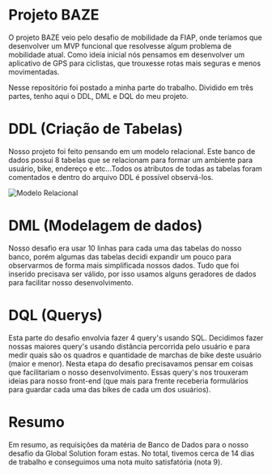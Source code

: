 # Projeto BAZE

O projeto BAZE veio pelo desafio de mobilidade da FIAP, onde teríamos que desenvolver um MVP funcional que resolvesse algum problema de mobilidade atual. 
Como ideia inicial nós pensamos em desenvolver um aplicativo de GPS para ciclistas, que trouxesse rotas mais seguras e menos movimentadas.

Nesse repositório foi postado a minha parte do trabalho. Dividido em três partes, tenho aqui o DDL, DML e DQL do meu projeto.

# DDL (Criação de Tabelas)
Nosso projeto foi feito pensando em um modelo relacional. Este banco de dados possui 8 tabelas que se relacionam para formar um ambiente para usuário, bike, endereço e
etc...Todos os atributos de todas as tabelas foram comentados e dentro do arquivo DDL é possível observá-los.

![Modelo Relacional](modelorelacional_baze)

# DML (Modelagem de dados)
Nosso desafio era usar 10 linhas para cada uma das tabelas do nosso banco, porém algumas das tabelas decidi expandir um pouco para observarmos de forma mais simplificada
nossos dados. Tudo que foi inserido precisava ser válido, por isso usamos alguns geradores de dados para facilitar nosso desenvolvimento.

# DQL (Querys)
Esta parte do desafio envolvia fazer 4 query's usando SQL. Decidimos fazer nossas maiores query's usando distância percorrida pelo usuário e para medir quais são os quadros e quantidade de marchas
de bike deste usuário (maior e menor). Nesta etapa do desafio precisavamos pensar em coisas que facilitariam o nosso desenvolvimento. Essas query's nos trouxeram ideias para
nosso front-end (que mais para frente receberia formulários para guardar cada uma das bikes de cada um dos usuários).

# Resumo
Em resumo, as requisições da matéria de Banco de Dados para o nosso desafio da Global Solution foram estas. No total, tivemos cerca de 14 dias de trabalho e conseguimos
uma nota muito satisfatória (nota 9).
